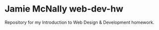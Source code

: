 # Jamie McNally web-dev-hw
Repository for my Introduction to Web Design &amp; Development homework.
